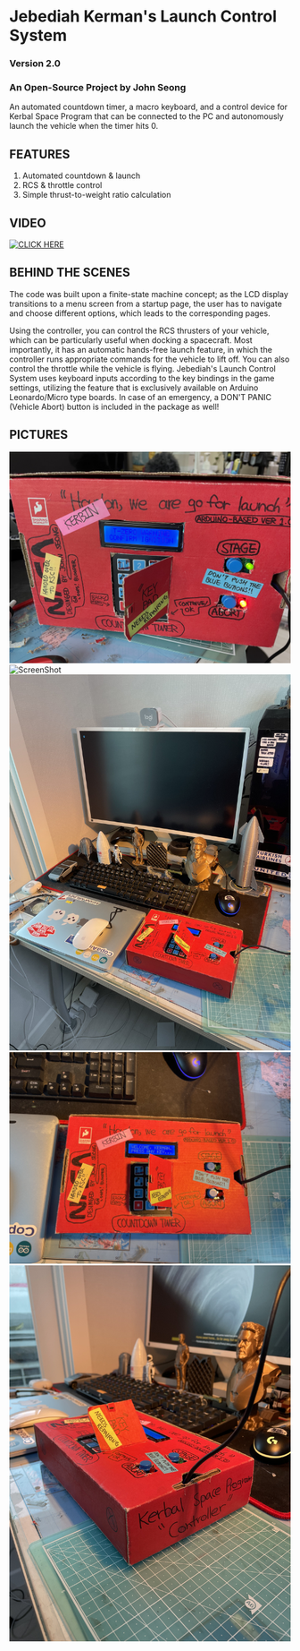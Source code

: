 # Jebediah Kerman's Launch Control System
### Version 2.0
### An Open-Source Project by John Seong

An automated countdown timer, a macro keyboard, and a control device for Kerbal Space Program that can be connected to the PC and autonomously launch the vehicle when the timer hits 0.

## FEATURES
1. Automated countdown & launch
2. RCS & throttle control
3. Simple thrust-to-weight ratio calculation

## VIDEO

[![CLICK HERE](https://img.youtube.com/vi/l9Dpn6NV0MA/0.jpg)](https://www.youtube.com/watch?v=l9Dpn6NV0MA)

## BEHIND THE SCENES
The code was built upon a finite-state machine concept; as the LCD display transitions to a menu screen from a startup page, the user has to navigate and choose different options, which leads to the corresponding pages.

Using the controller, you can control the RCS thrusters of your vehicle, which can be particularly useful when docking a spacecraft. Most importantly, it has an automatic hands-free launch feature, in which the controller runs appropriate commands for the vehicle to lift off. You can also control the throttle while the vehicle is flying. Jebediah's Launch Control System uses keyboard inputs according to the key bindings in the game settings, utilizing the feature that is exclusively available on Arduino Leonardo/Micro type boards. In case of an emergency, a DON'T PANIC (Vehicle Abort) button is included in the package as well!

## PICTURES

![ScreenShot](IMG_1621.jpeg)
![ScreenShot](IMG_1622.jpeg)
![ScreenShot](IMG_1625.jpeg)
![ScreenShot](IMG_1631.jpeg)
![ScreenShot](IMG_1632.jpeg)
